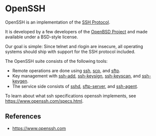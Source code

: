 # OpenSSH

OpenSSH is an implementation of the [SSH Protocol](ssh/ssh).

It is developed by a few developers of the [OpenBSD Project](https://www.openbsd.org) and made available under a BSD-style license.

Our goal is simple: Since telnet and rlogin are insecure, all operating systems should ship with support for the SSH protocol included.

The OpenSSH suite consists of the following tools:

- Remote operations are done using [ssh](https://man.openbsd.org/ssh.1), [scp](https://man.openbsd.org/scp.1), and [sftp](https://man.openbsd.org/sftp.1).
- Key management with [ssh-add](https://man.openbsd.org/ssh-add.1), [ssh-keysign](https://man.openbsd.org/ssh-keysign.8), [ssh-keyscan](https://man.openbsd.org/ssh-keyscan.1), and [ssh-keygen](https://man.openbsd.org/ssh-keygen.1).
- The service side consists of [sshd](https://man.openbsd.org/sshd.8), [sftp-server](https://man.openbsd.org/sftp-server.8), and [ssh-agent](https://man.openbsd.org/ssh-agent.1).

To learn about what ssh specifications openssh implements, see https://www.openssh.com/specs.html.

## References

- https://www.openssh.com
